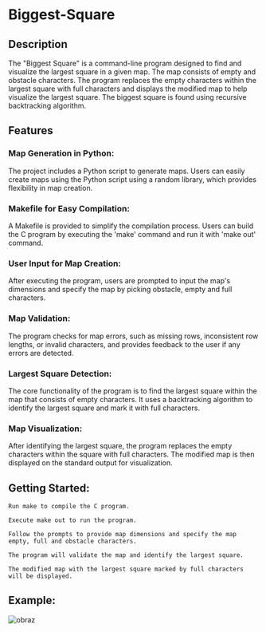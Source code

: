 # Biggest-Square

## Description

The "Biggest Square" is a command-line program designed to find and visualize the largest square in a given map. The map consists of empty and obstacle characters. The program replaces the empty characters within the largest square with full characters and displays the modified map to help visualize the largest square. The biggest square is found using recursive backtracking algorithm.

## Features

### Map Generation in Python:

The project includes a Python script to generate maps. Users can easily create maps using the Python script using a random library, which provides flexibility in map creation.

### Makefile for Easy Compilation:

A Makefile is provided to simplify the compilation process. Users can build the C program by executing the 'make' command and run it with 'make out' command.

### User Input for Map Creation:

After executing the program, users are prompted to input the map's dimensions and specify the map by picking obstacle, empty and full characters.

### Map Validation:

The program checks for map errors, such as missing rows, inconsistent row lengths, or invalid characters, and provides feedback to the user if any errors are detected.

### Largest Square Detection:

The core functionality of the program is to find the largest square within the map that consists of empty characters. It uses a backtracking algorithm to identify the largest square and mark it with full characters.

### Map Visualization:

After identifying the largest square, the program replaces the empty characters within the square with full characters. The modified map is then displayed on the standard output for visualization.

## Getting Started:

    Run make to compile the C program.

    Execute make out to run the program.

    Follow the prompts to provide map dimensions and specify the map empty, full and obstacle characters.

    The program will validate the map and identify the largest square.

    The modified map with the largest square marked by full characters will be displayed.

## Example:
![obraz](https://github.com/gharazka/Biggest-Square/assets/148285170/d2b4ffcf-6c4b-4a99-9067-a1914e0f974c)
